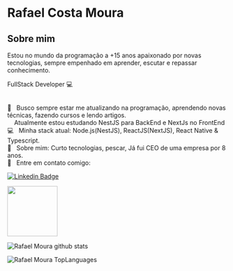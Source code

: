 # Rafael Costa Moura

## Sobre mim
Estou no mundo da programação a +15 anos apaixonado por novas tecnologias, sempre empenhado em aprender, escutar e repassar conhecimento.


FullStack Developer :computer:

 <br/> :purple_heart: &nbsp; Busco sempre estar me atualizando na programação, aprendendo novas técnicas, fazendo cursos e lendo artigos.
 <br/>  &nbsp; &nbsp; Atualmente estou estudando NestJS para BackEnd e NextJs no FrontEnd
 <br/> 💻 &nbsp; Minha stack atual: Node.js(NestJS), ReactJS(NextJS), React Native & Typescript.
 <br/> 💬 &nbsp; Sobre mim: Curto tecnologias, pescar, Já fui CEO de uma empresa por 8 anos.
 <br/> 📩 &nbsp; Entre em contato comigo: 
 
 [![Linkedin Badge](https://img.shields.io/badge/-RafaelMoura-blue?style=flat-square&logo=Linkedin&logoColor=white&link=https://www.linkedin.com/in/rafaelcostamoura/)](https://www.linkedin.com/in/rafaelcostamoura/) 
 
 <a href="https://app.rocketseat.com.br/me/rafaelmoura" target="_blank"><img src="https://user-images.githubusercontent.com/15224426/125720569-83c01797-41bd-4235-bd97-1328adc50532.png" width="115px;"/></a>
<br/>


![Rafael Moura github stats](https://github-readme-stats.vercel.app/api?username=rafasysop&count_private=true&show_icons=true&theme=dark&hide=stars)

![Rafael Moura TopLanguages](https://github-readme-stats.vercel.app/api/top-langs/?username=rafasysop&layout=compact)
